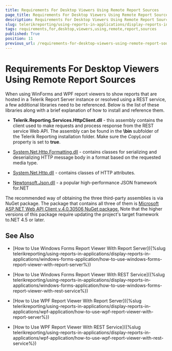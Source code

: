 ```yaml
---
title: Requirements For Desktop Viewers Using Remote Report Sources
page_title: Requirements For Desktop Viewers Using Remote Report Sources 
description: Requirements For Desktop Viewers Using Remote Report Sources
slug: telerikreporting/using-reports-in-applications/display-reports-in-applications/requirements-for-desktop-viewers-using-remote-report-sources
tags: requirements,for,desktop,viewers,using,remote,report,sources
published: True
position: 11
previous_url: /requirements-for-desktop-viewers-using-remote-report-sources
---
```


# Requirements For Desktop Viewers Using Remote Report Sources

When using WinForms and WPF report viewers to show reports that are hosted in a Telerik Report Server instance or resolved using a REST service, a few additional libraries need to be referenced. Below is the list of these libraries along with a brief explanation of how to install and reference them. 


* __Telerik.Reporting.Services.HttpClient.dll__ - this assembly contains the client used to make requests and process response from the REST service Web API. The assembly can be found in the __\bin__ subfolder of the Telerik Reporting installation folder. Make sure the *CopyLocal* property is set to __true__. 

* [System.Net.Http.Formatting.dll](https://msdn.microsoft.com/en-us/library/system.net.http.formatting(v=vs.118).aspx) - contains classes for serializing and deserializing HTTP message body in a format based on the requested media type. 

* [System.Net.Http.dll](https://msdn.microsoft.com/en-us/library/system.net.http(v=vs.118).aspx) - contains classes of HTTP attributes. 

* [Newtonsoft.Json.dll](https://msdn.microsoft.com/en-us/library/system.net.http(v=vs.118).aspx) - a popular high-performance JSON framework for.NET 

The recommended way of obtaining the three third-party assemblies is via NuGet package. The package that contains all three of them is [Microsoft ASP.NET Web API Client v.4.0.30506 NuGet package.](https://www.nuget.org/packages/Microsoft.AspNet.WebApi.Client/4.0.30506) Note that the higher versions of this package require updating the project's target framework to.NET 4.5 or later. 

## See Also

* [How to Use Windows Forms Report Viewer With Report Server]({%slug telerikreporting/using-reports-in-applications/display-reports-in-applications/windows-forms-application/how-to-use-windows-forms-report-viewer-with-report-server%})

* [How to Use Windows Forms Report Viewer With REST Service]({%slug telerikreporting/using-reports-in-applications/display-reports-in-applications/windows-forms-application/how-to-use-windows-forms-report-viewer-with-rest-service%})

* [How to Use WPF Report Viewer With Report Server]({%slug telerikreporting/using-reports-in-applications/display-reports-in-applications/wpf-application/how-to-use-wpf-report-viewer-with-report-server%})

* [How to Use WPF Report Viewer With REST Service]({%slug telerikreporting/using-reports-in-applications/display-reports-in-applications/wpf-application/how-to-use-wpf-report-viewer-with-rest-service%})
